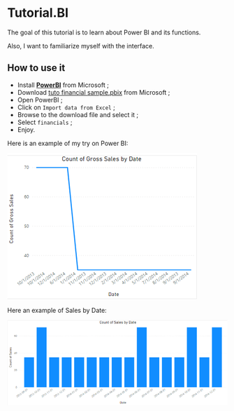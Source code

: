 # Tutorial.BI

The goal of this tutorial is to learn about Power BI and its functions.

Also, I want to familiarize myself with the interface.


## How to use it 

- Install [**PowerBI**](https://powerbi.microsoft.com/en-ca/) from Microsoft ; 
- Download [tuto financial sample.pbix](https://go.microsoft.com/fwlink/?LinkID=521962) from Microsoft ;
- Open PowerBI ;
- Click on `Import data from Excel` ;
- Browse to the download file and select it ;
- Select `financials` ;
- Enjoy.

Here is an example of my try on Power BI:

![Count of gross sales by date](https://github.com/TheRealiPaul/Tutorial.BI/blob/main/count_of_gross_sales_by_date.png?raw=true)

Here an example of Sales by Date:

![Count of sales by date](https://github.com/TheRealiPaul/Tutorial.BI/raw/main/images/count_of_sales_by_date.png)
